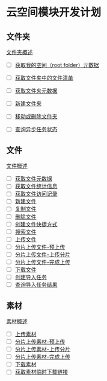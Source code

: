 # 云空间模块开发计划

## 文件夹

[文件夹概述](https://open.feishu.cn/document/docs/drive-v1/folder/folder-overview)

- [ ] [获取我的空间（root folder）元数据](https://open.feishu.cn/document/server-docs/docs/drive-v1/folder/get-root-folder-meta)
- [ ] [获取文件夹中的文件清单](https://open.feishu.cn/document/server-docs/docs/drive-v1/folder/list?appId=cli_a891adf51b3d1013)
- [ ] [获取文件夹元数据](https://open.feishu.cn/document/server-docs/docs/drive-v1/folder/get-folder-meta)
- [ ] [新建文件夹](https://open.feishu.cn/document/server-docs/docs/drive-v1/folder/create_folder)
- [ ] [移动或删除文件夹](https://open.feishu.cn/document/server-docs/docs/drive-v1/folder/move-delete-folder)
- [ ] [查询异步任务状态](https://open.feishu.cn/document/server-docs/docs/drive-v1/file/async-task/task_check)


## 文件
[文件概述](https://open.feishu.cn/document/docs/drive-v1/file/file-overview)

- [ ] [获取文件元数据](https://open.feishu.cn/document/uAjLw4CM/ukTMukTMukTM/reference/drive-v1/meta/batch_query)
- [ ] [获取文件统计信息](https://open.feishu.cn/document/uAjLw4CM/ukTMukTMukTM/reference/drive-v1/file-statistics/get)
- [ ] [获取文件访问记录](https://open.feishu.cn/document/uAjLw4CM/ukTMukTMukTM/reference/drive-v1/file-view_record/list)
- [ ] [新建文件](https://open.feishu.cn/document/ukTMukTMukTM/uQTNzUjL0UzM14CN1MTN)
- [ ] [复制文件](https://open.feishu.cn/document/uAjLw4CM/ukTMukTMukTM/reference/drive-v1/file/copy)
- [ ] [删除文件](https://open.feishu.cn/document/uAjLw4CM/ukTMukTMukTM/reference/drive-v1/file/delete)
- [ ] [创建文件快捷方式](https://open.feishu.cn/document/uAjLw4CM/ukTMukTMukTM/reference/drive-v1/file/create_shortcut)
- [ ] [搜索文件](https://open.feishu.cn/document/ukTMukTMukTM/ugDM4UjL4ADO14COwgTN)
- [ ] [上传文件](https://open.feishu.cn/document/uAjLw4CM/ukTMukTMukTM/reference/drive-v1/file/upload_all)
- [ ] [分片上传文件-预上传](https://open.feishu.cn/document/server-docs/docs/drive-v1/upload/multipart-upload-file-/upload_prepare)
- [ ] [分片上传文件-上传分片](https://open.feishu.cn/document/server-docs/docs/drive-v1/upload/multipart-upload-file-/upload_part)
- [ ] [分片上传文件-完成上传](https://open.feishu.cn/document/server-docs/docs/drive-v1/upload/multipart-upload-file-/upload_finish)
- [ ] [下载文件](https://open.feishu.cn/document/uAjLw4CM/ukTMukTMukTM/reference/drive-v1/file/download)
- [ ] [创建导入任务](https://open.feishu.cn/document/uAjLw4CM/ukTMukTMukTM/reference/drive-v1/import_task/create)
- [ ] [查询导入任务结果](https://open.feishu.cn/document/uAjLw4CM/ukTMukTMukTM/reference/drive-v1/import_task/get)

## 素材

[素材概述](https://open.feishu.cn/document/server-docs/docs/drive-v1/media/introduction)

- [ ] [上传素材](https://open.feishu.cn/document/uAjLw4CM/ukTMukTMukTM/reference/drive-v1/media/upload_all)
- [ ] [分片上传素材-预上传](https://open.feishu.cn/document/uAjLw4CM/ukTMukTMukTM/reference/drive-v1/media/upload_prepare)
- [ ] [分片上传素材-上传分片](https://open.feishu.cn/document/uAjLw4CM/ukTMukTMukTM/reference/drive-v1/media/upload_part)
- [ ] [分片上传素材-完成上传](https://open.feishu.cn/document/uAjLw4CM/ukTMukTMukTM/reference/drive-v1/media/upload_finish)
- [ ] [下载素材](https://open.feishu.cn/document/uAjLw4CM/ukTMukTMukTM/reference/drive-v1/media/download)
- [ ] [获取素材临时下载链接](https://open.feishu.cn/document/uAjLw4CM/ukTMukTMukTM/reference/drive-v1/media/batch_get_tmp_download_url)

